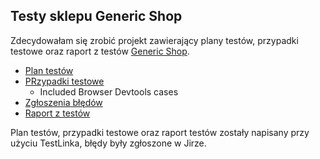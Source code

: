 

## Testy sklepu Generic Shop

Zdecydowałam się zrobić projekt zawierający plany testów, przypadki testowe oraz raport z testów [Generic Shop](http://skleptest.pl/).

* [Plan testów](https://github.com/MagKot/Portfolio/blob/main/PlanTest%C3%B3wGenericShop.pdf)
* [PRzypadki testowe](https://github.com/MagKot/Portfolio/blob/main/TestCases.pdf)
   * Included Browser Devtools cases
* [Zgłoszenia błędów](https://github.com/MagKot/Portfolio/blob/main/Zg%C5%82oszeniaB%C5%82%C4%99d%C3%B3wJira.pdf)
* [Raport z testów](https://github.com/MagKot/Portfolio/blob/main/RaportZTestow.pdf)

Plan testów, przypadki testowe oraz raport testów zostały napisany przy użyciu TestLinka, błędy były zgłoszone w Jirze.  


